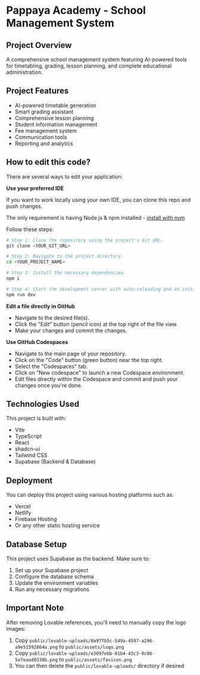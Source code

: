 # Pappaya Academy - School Management System

## Project Overview

A comprehensive school management system featuring AI-powered tools for timetabling, grading, lesson planning, and complete educational administration.

## Project Features

- AI-powered timetable generation
- Smart grading assistant
- Comprehensive lesson planning
- Student information management
- Fee management system
- Communication tools
- Reporting and analytics

## How to edit this code?

There are several ways to edit your application:

**Use your preferred IDE**

If you want to work locally using your own IDE, you can clone this repo and push changes.

The only requirement is having Node.js & npm installed - [install with nvm](https://github.com/nvm-sh/nvm#installing-and-updating)

Follow these steps:

```sh
# Step 1: Clone the repository using the project's Git URL.
git clone <YOUR_GIT_URL>

# Step 2: Navigate to the project directory.
cd <YOUR_PROJECT_NAME>

# Step 3: Install the necessary dependencies.
npm i

# Step 4: Start the development server with auto-reloading and an instant preview.
npm run dev
```

**Edit a file directly in GitHub**

- Navigate to the desired file(s).
- Click the "Edit" button (pencil icon) at the top right of the file view.
- Make your changes and commit the changes.

**Use GitHub Codespaces**

- Navigate to the main page of your repository.
- Click on the "Code" button (green button) near the top right.
- Select the "Codespaces" tab.
- Click on "New codespace" to launch a new Codespace environment.
- Edit files directly within the Codespace and commit and push your changes once you're done.

## Technologies Used

This project is built with:

- Vite
- TypeScript
- React
- shadcn-ui
- Tailwind CSS
- Supabase (Backend & Database)

## Deployment

You can deploy this project using various hosting platforms such as:

- Vercel
- Netlify  
- Firebase Hosting
- Or any other static hosting service

## Database Setup

This project uses Supabase as the backend. Make sure to:

1. Set up your Supabase project
2. Configure the database schema
3. Update the environment variables
4. Run any necessary migrations

## Important Note

After removing Lovable references, you'll need to manually copy the logo images:

1. Copy `public/lovable-uploads/0a977b5c-549a-4597-a296-a9e51592864a.png` to `public/assets/logo.png`
2. Copy `public/lovable-uploads/e3097ebb-81b4-43c3-9c06-5e7eaad0330b.png` to `public/assets/favicon.png`
3. You can then delete the `public/lovable-uploads/` directory if desired
